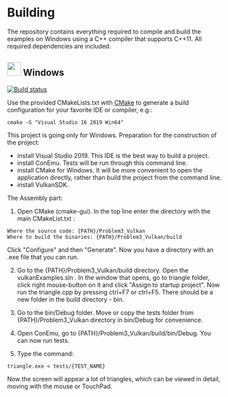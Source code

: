 # Building

The repository contains everything required to compile and build the examples on Windows using a C++ compiler that supports C++11. All required dependencies are included.

## <img src="./images/windowslogo.png" alt="" height="32px"> Windows

[![Build status](https://ci.appveyor.com/api/projects/status/abylymfyil0mhpx8?svg=true)](https://ci.appveyor.com/project/SaschaWillems/vulkan)

Use the provided CMakeLists.txt with [CMake](https://cmake.org) to generate a build configuration for your favorite IDE or compiler, e.g.:
```
cmake -G "Visual Studio 16 2019 Win64"
```
This project is going only for Windows. 
Preparation for the construction of the project:
- install Visual Studio 2019. This IDE is the best way to build a project.
- install ConEmu. Tests will be run through this command line.
- install CMake for Windows. It will be more convenient to open the application directly, rather than build the project from the command line.
- install VulkanSDK.

The Assembly part:

1. Open CMake (cmake-gui). In the top line enter the directory with the main CMakeList.txt : 
```
Where the source code: {PATH}/Problem3_Vulkan
Where to build the binaries: {PATH}/Problem3_Vulkan/build
```
Click "Configure" and then "Generate". Now you have a directory with an .exe file that you can run.

2. Go to the {PATH}/Problem3_Vulkan/build directory. Open the vulkanExamples.sln . 
In the window that opens, go to triangle folder, click right mouse-button on it and click "Assign to startup project". 
Now run the triangle.cpp by pressing ctrl+F7 or ctrl+F5. There should be a new folder in the build directory - bin.

3. Go to the bin/Debug folder. Move or copy the tests folder from 
{PATH}/Problem3_Vulkan directory in bin/Debug for convenience. 

4. Open ConEmu, go to {PATH}/Problem3_Vulkan/build/bin/Debug. You can now run tests.

5. Type the command:
```
triangle.exe < tests/{TEST_NAME}
```
Now the screen will appear a lot of triangles, which can be viewed in detail, moving with the mouse or TouchPad.